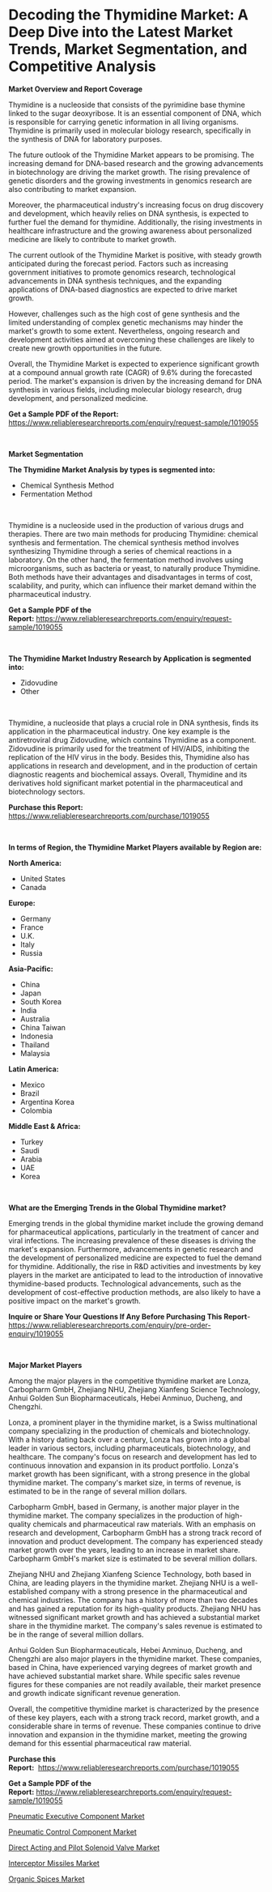 <p><h1>Decoding the Thymidine Market: A Deep Dive into the Latest Market Trends, Market Segmentation, and Competitive Analysis</h1></p><p><strong>Market Overview and Report Coverage</strong></p>
<p><p>Thymidine is a nucleoside that consists of the pyrimidine base thymine linked to the sugar deoxyribose. It is an essential component of DNA, which is responsible for carrying genetic information in all living organisms. Thymidine is primarily used in molecular biology research, specifically in the synthesis of DNA for laboratory purposes.</p><p>The future outlook of the Thymidine Market appears to be promising. The increasing demand for DNA-based research and the growing advancements in biotechnology are driving the market growth. The rising prevalence of genetic disorders and the growing investments in genomics research are also contributing to market expansion.</p><p>Moreover, the pharmaceutical industry's increasing focus on drug discovery and development, which heavily relies on DNA synthesis, is expected to further fuel the demand for thymidine. Additionally, the rising investments in healthcare infrastructure and the growing awareness about personalized medicine are likely to contribute to market growth.</p><p>The current outlook of the Thymidine Market is positive, with steady growth anticipated during the forecast period. Factors such as increasing government initiatives to promote genomics research, technological advancements in DNA synthesis techniques, and the expanding applications of DNA-based diagnostics are expected to drive market growth.</p><p>However, challenges such as the high cost of gene synthesis and the limited understanding of complex genetic mechanisms may hinder the market's growth to some extent. Nevertheless, ongoing research and development activities aimed at overcoming these challenges are likely to create new growth opportunities in the future.</p><p>Overall, the Thymidine Market is expected to experience significant growth at a compound annual growth rate (CAGR) of 9.6% during the forecasted period. The market's expansion is driven by the increasing demand for DNA synthesis in various fields, including molecular biology research, drug development, and personalized medicine.</p></p>
<p><strong>Get a Sample PDF of the Report:</strong> <a href="https://www.reliableresearchreports.com/enquiry/request-sample/1019055">https://www.reliableresearchreports.com/enquiry/request-sample/1019055</a></p>
<p>&nbsp;</p>
<p><strong>Market Segmentation</strong></p>
<p><strong>The Thymidine Market Analysis by types is segmented into:</strong></p>
<p><ul><li>Chemical Synthesis Method</li><li>Fermentation Method</li></ul></p>
<p>&nbsp;</p>
<p><p>Thymidine is a nucleoside used in the production of various drugs and therapies. There are two main methods for producing Thymidine: chemical synthesis and fermentation. The chemical synthesis method involves synthesizing Thymidine through a series of chemical reactions in a laboratory. On the other hand, the fermentation method involves using microorganisms, such as bacteria or yeast, to naturally produce Thymidine. Both methods have their advantages and disadvantages in terms of cost, scalability, and purity, which can influence their market demand within the pharmaceutical industry.</p></p>
<p><strong>Get a Sample PDF of the Report:</strong>&nbsp;<a href="https://www.reliableresearchreports.com/enquiry/request-sample/1019055">https://www.reliableresearchreports.com/enquiry/request-sample/1019055</a></p>
<p>&nbsp;</p>
<p><strong>The Thymidine Market Industry Research by Application is segmented into:</strong></p>
<p><ul><li>Zidovudine</li><li>Other</li></ul></p>
<p>&nbsp;</p>
<p><p>Thymidine, a nucleoside that plays a crucial role in DNA synthesis, finds its application in the pharmaceutical industry. One key example is the antiretroviral drug Zidovudine, which contains Thymidine as a component. Zidovudine is primarily used for the treatment of HIV/AIDS, inhibiting the replication of the HIV virus in the body. Besides this, Thymidine also has applications in research and development, and in the production of certain diagnostic reagents and biochemical assays. Overall, Thymidine and its derivatives hold significant market potential in the pharmaceutical and biotechnology sectors.</p></p>
<p><strong>Purchase this Report:</strong>&nbsp; <a href="https://www.reliableresearchreports.com/purchase/1019055">https://www.reliableresearchreports.com/purchase/1019055</a></p>
<p>&nbsp;</p>
<p><strong>In terms of Region, the Thymidine Market Players available by Region are:</strong></p>
<p>
    <p> <strong> North America: </strong>
        <ul>
            <li>United States</li>
            <li>Canada</li>
        </ul>
        </p> 
    <p> <strong> Europe: </strong>
        <ul>
            <li>Germany</li>
            <li>France</li>
            <li>U.K.</li>
            <li>Italy</li>
            <li>Russia</li>
        </ul>
        </p> 
    <p> <strong> Asia-Pacific: </strong>
        <ul>
            <li>China</li>
            <li>Japan</li>
            <li>South Korea</li>
            <li>India</li>
            <li>Australia</li>
            <li>China Taiwan</li>
            <li>Indonesia</li>
            <li>Thailand</li>
            <li>Malaysia</li>
        </ul>
        </p> 
    <p> <strong> Latin America: </strong>
        <ul>
            <li>Mexico</li>
            <li>Brazil</li>
            <li>Argentina Korea</li>
            <li>Colombia</li>
        </ul>
        </p> 
    <p> <strong> Middle East & Africa: </strong>
        <ul>
            <li>Turkey</li>
            <li>Saudi</li>
            <li>Arabia</li>
            <li>UAE</li>
            <li>Korea</li>
        </ul>
    </p>
    </p>
<p>&nbsp;</p>
<p><strong>What are the Emerging Trends in the Global Thymidine market?</strong></p>
<p><p>Emerging trends in the global thymidine market include the growing demand for pharmaceutical applications, particularly in the treatment of cancer and viral infections. The increasing prevalence of these diseases is driving the market's expansion. Furthermore, advancements in genetic research and the development of personalized medicine are expected to fuel the demand for thymidine. Additionally, the rise in R&D activities and investments by key players in the market are anticipated to lead to the introduction of innovative thymidine-based products. Technological advancements, such as the development of cost-effective production methods, are also likely to have a positive impact on the market's growth.</p></p>
<p><strong>Inquire or Share Your Questions If Any Before Purchasing This Report</strong>- <a href="https://www.reliableresearchreports.com/enquiry/pre-order-enquiry/1019055">https://www.reliableresearchreports.com/enquiry/pre-order-enquiry/1019055</a></p>
<p>&nbsp;</p>
<p><strong>Major Market Players</strong></p>
<p><p>Among the major players in the competitive thymidine market are Lonza, Carbopharm GmbH, Zhejiang NHU, Zhejiang Xianfeng Science Technology, Anhui Golden Sun Biopharmaceuticals, Hebei Anminuo, Ducheng, and Chengzhi. </p><p>Lonza, a prominent player in the thymidine market, is a Swiss multinational company specializing in the production of chemicals and biotechnology. With a history dating back over a century, Lonza has grown into a global leader in various sectors, including pharmaceuticals, biotechnology, and healthcare. The company's focus on research and development has led to continuous innovation and expansion in its product portfolio. Lonza's market growth has been significant, with a strong presence in the global thymidine market. The company's market size, in terms of revenue, is estimated to be in the range of several million dollars.</p><p>Carbopharm GmbH, based in Germany, is another major player in the thymidine market. The company specializes in the production of high-quality chemicals and pharmaceutical raw materials. With an emphasis on research and development, Carbopharm GmbH has a strong track record of innovation and product development. The company has experienced steady market growth over the years, leading to an increase in market share. Carbopharm GmbH's market size is estimated to be several million dollars.</p><p>Zhejiang NHU and Zhejiang Xianfeng Science Technology, both based in China, are leading players in the thymidine market. Zhejiang NHU is a well-established company with a strong presence in the pharmaceutical and chemical industries. The company has a history of more than two decades and has gained a reputation for its high-quality products. Zhejiang NHU has witnessed significant market growth and has achieved a substantial market share in the thymidine market. The company's sales revenue is estimated to be in the range of several million dollars.</p><p>Anhui Golden Sun Biopharmaceuticals, Hebei Anminuo, Ducheng, and Chengzhi are also major players in the thymidine market. These companies, based in China, have experienced varying degrees of market growth and have achieved substantial market share. While specific sales revenue figures for these companies are not readily available, their market presence and growth indicate significant revenue generation.</p><p>Overall, the competitive thymidine market is characterized by the presence of these key players, each with a strong track record, market growth, and a considerable share in terms of revenue. These companies continue to drive innovation and expansion in the thymidine market, meeting the growing demand for this essential pharmaceutical raw material.</p></p>
<p><strong>Purchase this Report:</strong>&nbsp;&nbsp;<a href="https://www.reliableresearchreports.com/purchase/1019055">https://www.reliableresearchreports.com/purchase/1019055</a></p>
<p></p>
<p><strong>Get a Sample PDF of the Report:</strong>&nbsp;<a href="https://www.reliableresearchreports.com/enquiry/request-sample/1019055">https://www.reliableresearchreports.com/enquiry/request-sample/1019055</a></p>
<p><p><a href="https://www.linkedin.com/pulse/pneumatic-executive-component-market-research-report-kwnwe/">Pneumatic Executive Component Market</a></p><p><a href="https://www.linkedin.com/pulse/pneumatic-control-component-market-size-share-amp-trends-vfr5e/">Pneumatic Control Component Market</a></p><p><a href="https://www.linkedin.com/pulse/direct-acting-pilot-solenoid-valve-market-challenges-opportunities-ofgae/">Direct Acting and Pilot Solenoid Valve Market</a></p><p><a href="https://medium.com/@alesiabrahimi58/interceptor-missiles-market-size-reveals-the-best-marketing-channels-in-global-industry-b7e76d8010f0">Interceptor Missiles Market</a></p><p><a href="https://medium.com/@twilabailey2000/organic-spices-market-size-reveals-the-best-marketing-channels-in-global-industry-2b6fce75edcc">Organic Spices Market</a></p></p>